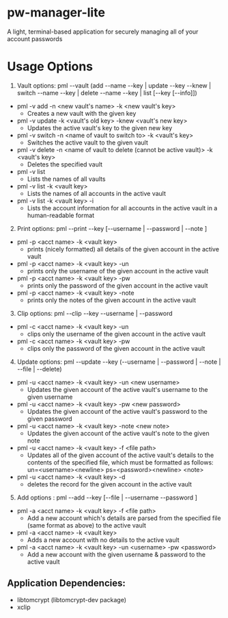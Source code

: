# pw-manager-lite
A light, terminal-based application for securely managing all of your account passwords

# Usage Options

1. Vault options: pml --vault (add --name <vault-name> --key <vault-key> | update --key <vault-key> --knew <new-key> | switch --name <vault-name> --key <vault-key> | delete --name <vault-name> --key <vault-key> | list [--key <key> [--info]])
* pml -v add -n \<new vault's name\> -k \<new vault's key\>
    * Creates a new vault with the given key
* pml -v update -k \<vault's old key\> -knew \<vault's new key\>
    * Updates the active vault's key to the given new key
* pml -v switch -n \<name of vault to switch to\> -k \<vault's key\>
    * Switches the active vault to the given vault
* pml -v delete -n \<name of vault to delete (cannot be active vault)\> -k \<vault's key\>
    * Deletes the specified vault
* pml -v list
    * Lists the names of all vaults
* pml -v list -k \<vault key\>
    * Lists the names of all accounts in the active vault
* pml -v list -k \<vault key\> -i
    * Lists the account information for all accounts in the active vault in a human-readable format

2. Print options: pml --print <account-name> --key <key> [--username <username> | --password <password> | --note <note>]
* pml -p \<acct name\> -k \<vault key\>
    * prints (nicely formatted) all details of the given account in the active vault
* pml -p \<acct name\> -k \<vault key\> -un
    * prints only the username of the given account in the active vault
* pml -p \<acct name\> -k \<vault key\> -pw
    * prints only the password of the given account in the active vault
* pml -p \<acct name\> -k \<vault key\> -note
    * prints only the notes of the given account in the active vault

3. Clip options: pml --clip <account-name> --key <vault-key> --username | --password
* pml -c \<acct name\> -k \<vault key\> -un
    * clips only the username of the given account in the active vault
* pml -c \<acct name\> -k \<vault key\> -pw
    * clips only the password of the given account in the active vault

4. Update options: pml --update <account-name> --key <key> (--username <username> | --password <password> | --note <note> | --file <file-path> | --delete)
* pml -u \<acct name\> -k \<vault key\> -un \<new username\>
    * Updates the given account of the active vault's username to the given username
* pml -u \<acct name\> -k \<vault key\> -pw \<new password\>
    * Updates the given account of the active vault's password to the given password
* pml -u \<acct name\> -k \<vault key\> -note \<new note\>
    * Updates the given account of the active vault's note to the given note
* pml -u \<acct name\> -k \<vault key\> -f \<file path\>
    * Updates all of the given account of the active vault's details to the contents of the specified file,
      which must be formatted as follows:
      un=\<username\>\<newline\>
      ps=\<password\>\<newline\>
      \<note\>
* pml -u \<acct name\> -k \<vault key\> -d
    * deletes the record for the given account in the active vault

5. Add options : pml --add <account-name> --key <vault-key> [--file <file-path> | --username <username> --password <password>]
* pml -a \<acct name\> -k \<vault key\> -f \<file path\>
    * Add a new account which's details are parsed from the specified file (same format as above) to the active vault
* pml -a \<acct name\> -k \<vault key\>
    * Adds a new account with no details to the active vault
* pml -a \<acct name\> -k \<vault key\> -un \<username\> -pw \<password\>
    * Add a new account with the given username & password to the active vault


## Application Dependencies:
* libtomcrypt (libtomcrypt-dev package)
* xclip
